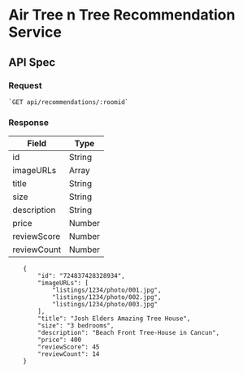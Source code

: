 # Air Tree n Tree Recommendation Service

## API Spec

### Request

    `GET api/recommendations/:roomid`

### Response

| Field | Type |
|--------| -------- |
| id | String |
| imageURLs | Array |
| title | String |
| size | String |
| description | String
| price | Number |
| reviewScore | Number |
| reviewCount | Number |


```
    {
        "id": "724837428328934",
        "imageURLs": [
            "listings/1234/photo/001.jpg",
            "listings/1234/photo/002.jpg",
            "listings/1234/photo/003.jpg"
        ],
        "title": "Josh Elders Amazing Tree House",
        "size": "3 bedrooms",
        "description": "Beach Front Tree-House in Cancun",
        "price": 400
        "reviewScore": 45
        "reviewCount": 14
    }
```

